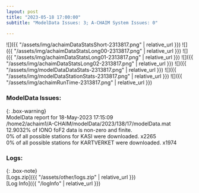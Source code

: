 ```yaml
---
layout: post
title: "2023-05-18 17:00:00"
subtitle: "ModelData Issues: 3; A-CHAIM System Issues: 0"

---
```


![]({{ "/assets/img/achaimDataStatsShort-2313817.png" | relative_url }})
![]({{ "/assets/img/achaimDataStatsLong00-2313817.png" | relative_url }})
![]({{ "/assets/img/achaimDataStatsLong01-2313817.png" | relative_url }})
![]({{ "/assets/img/achaimDataStatsLong02-2313817.png" | relative_url }})
![]({{ "/assets/img/modelDataDataStats-2313817.png" | relative_url }})
![]({{ "/assets/img/modelDataStationStats-2313817.png" | relative_url }})
![]({{ "/assets/img/achaimRunTime-2313817.png" | relative_url }})


### ModelData Issues:  
  
{: .box-warning}  
 ModelData report for 18-May-2023 17:15:09   
 /home2/achaim1/A-CHAIM/modelData/2023/138/17/modelData.mat   
 12.9032% of IONO foF2 data is non-zero and finite.   
 0% of all possible stations for KASI were downloaded. x2265   
 0% of all possible stations for KARTVERKET were downloaded. x1974   
  


### Logs:  
  
{: .box-note}  
[Logs.zip]({{ "/assets/other/logs.zip" | relative_url }})  
[Log Info]({{ "/logInfo" | relative_url }})  
